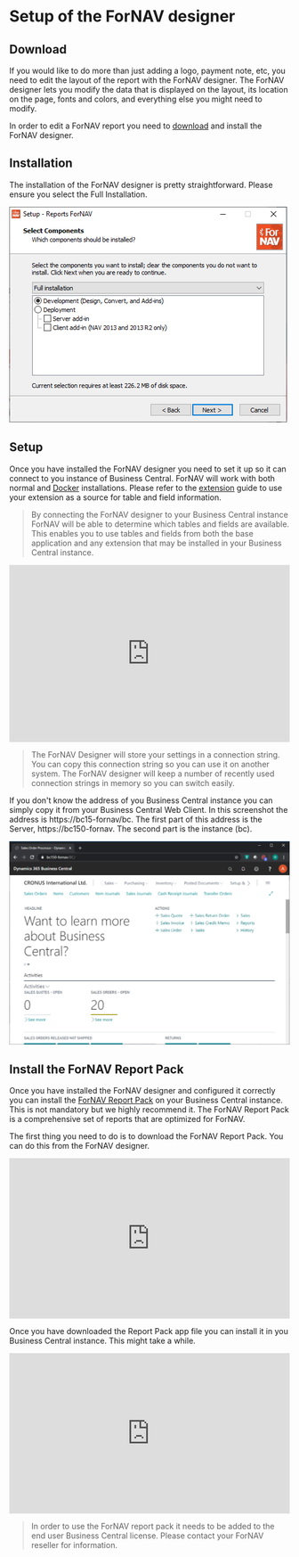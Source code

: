 # Setup of the ForNAV designer

## Download
If you would like to do more than just adding a logo, payment note, etc, you need to edit the layout of the report with the ForNAV designer. The ForNAV designer lets you modify the data that is displayed on the layout, its location on the page, fonts and colors, and everything else you might need to modify.

In order to edit a ForNAV report you need to [download](https://www.fornav.com/download/) and install the ForNAV designer.

## Installation
The installation of the ForNAV designer is pretty straightforward. Please ensure you select the Full Installation.

![Setup](../_media/SetupSelectComponents.png)

## Setup
Once you have installed the ForNAV designer you need to set it up so it can connect to you instance of Business Central. ForNAV will work with both normal and [Docker](/ForNAVForBCOnPrem/DockerSetup.md) installations. Please refer to the [extension](/ForNAVForBCOnPrem/AddForNAVToYourExtension.md) guide to use your extension as a source for table and field information.

> By connecting the ForNAV designer to your Business Central instance ForNAV will be able to determine which tables and fields are available. This enables you to use tables and fields from both the base application and any extension that may be installed in your Business Central instance.

<div style="position: relative; padding-bottom: 63.15789473684211%; height: 0;"><iframe src="https://www.loom.com/embed/d0861c3d03b0490e98a7d1729aa5aa98" frameborder="0" webkitallowfullscreen mozallowfullscreen allowfullscreen style="position: absolute; top: 0; left: 0; width: 100%; height: 100%;"></iframe></div>

> The ForNAV Designer will store your settings in a connection string. You can copy this connection string so you can use it on another system. The ForNAV designer will keep a number of recently used connection strings in memory so you can switch easily.

If you don't know the address of you Business Central instance you can simply copy it from your Business Central Web Client. In this screenshot the address is https://bc15-fornav/bc. The first part of this address is the Server, https://bc150-fornav. The second part is the instance (bc).

<!-- add installation of the certificate -->

![BCOnPremAddress](../_media/CheckBCOnPremAddress.png)

## Install the ForNAV Report Pack
Once you have installed the ForNAV designer and configured it correctly you can install the [ForNAV Report Pack](https://www.fornav.com/standard-reports/) on your Business Central instance. This is not mandatory but we highly recommend it. The ForNAV Report Pack is a comprehensive set of reports that are optimized for ForNAV.

The first thing you need to do is to download the ForNAV Report Pack. You can do this from the ForNAV designer.

<div style="position: relative; padding-bottom: 57.05229793977813%; height: 0;"><iframe src="https://www.loom.com/embed/efd61fb8cfd54854a3194d351ad12afd" frameborder="0" webkitallowfullscreen mozallowfullscreen allowfullscreen style="position: absolute; top: 0; left: 0; width: 100%; height: 100%;"></iframe></div>

Once you have downloaded the Report Pack app file you can install it in you Business Central instance. This might take a while.

<div style="position: relative; padding-bottom: 57.05229793977813%; height: 0;"><iframe src="https://www.loom.com/embed/0a690d9e321b48588c039e95e1caef1b" frameborder="0" webkitallowfullscreen mozallowfullscreen allowfullscreen style="position: absolute; top: 0; left: 0; width: 100%; height: 100%;"></iframe></div>

> In order to use the ForNAV report pack it needs to be added to the end user Business Central license. Please contact your ForNAV reseller for information.

